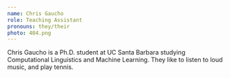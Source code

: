 ```yaml
---
name: Chris Gaucho
role: Teaching Assistant 
pronouns: they/their
photo: 404.png
---
```


Chris Gaucho is a Ph.D. student at UC Santa Barbara studying Computational Linguistics and Machine Learning.  They like to listen
to loud music, and play tennis.



